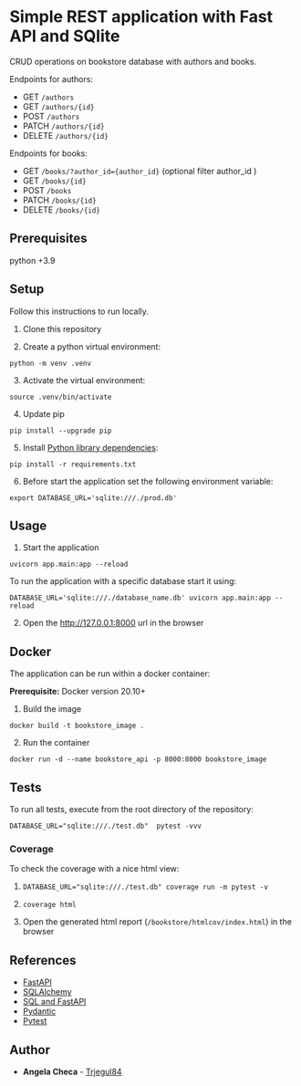 # Simple REST application with Fast API and SQlite

CRUD operations on bookstore database with authors and books.

Endpoints for authors:

- GET `/authors`
- GET `/authors/{id}`
- POST `/authors`
- PATCH `/authors/{id}`
- DELETE `/authors/{id}`

Endpoints for books:

- GET `/books/?author_id={author_id}` (optional filter author_id )
- GET `/books/{id}`
- POST `/books`
- PATCH `/books/{id}`
- DELETE `/books/{id}`

## Prerequisites

python +3.9

## Setup

Follow this instructions to run locally.

1. Clone this repository

2. Create a python virtual environment:

```
python -m venv .venv
```

3. Activate the virtual environment:

```
source .venv/bin/activate
```

4. Update pip

```
pip install --upgrade pip

```

5. Install [Python library dependencies](requirements.txt):

```
pip install -r requirements.txt
```

6. Before start the application set the following environment variable:

```
export DATABASE_URL='sqlite:///./prod.db'
```

## Usage

1. Start the application

```
uvicorn app.main:app --reload
```

To run the application with a specific database start it using:

```
DATABASE_URL='sqlite:///./database_name.db' uvicorn app.main:app --reload
```

2. Open the http://127.0.0.1:8000  url in the browser

## Docker

The application can be run within a docker container:

**Prerequisite:** Docker version 20.10+


1. Build the image

```
docker build -t bookstore_image .
```

2. Run the container

```
docker run -d --name bookstore_api -p 8000:8000 bookstore_image
```

## Tests


To run all tests, execute from the root directory of the repository:

```
DATABASE_URL="sqlite:///./test.db"  pytest -vvv
```

### Coverage

To check the coverage with a nice html view:

1. `DATABASE_URL="sqlite:///./test.db" coverage run -m pytest -v`

2. `coverage html`

3. Open the generated html report (`/bookstore/htmlcov/index.html`) in the browser


## References

- [FastAPI](https://fastapi.tiangolo.com/)
- [SQLAlchemy](https://docs.sqlalchemy.org/en/20/faq/sessions.html)
- [SQL and FastAPI](https://sqlmodel.tiangolo.com/tutorial/fastapi/update/)
- [Pydantic](https://docs.pydantic.dev/latest/)
- [Pytest](https://docs.pytest.org/en/stable/index.html)

## Author

- **Angela Checa** - [Trjegul84](https://github.com/Trjegul84)
